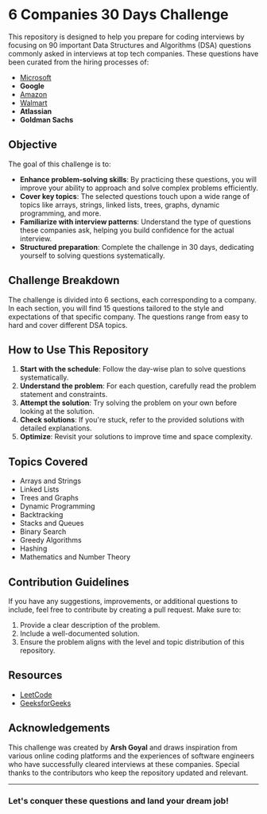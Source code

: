 # 6 Companies 30 Days Challenge

This repository is designed to help you prepare for coding interviews by focusing on 90 important Data Structures and Algorithms (DSA) questions commonly asked in interviews at top tech companies. These questions have been curated from the hiring processes of:

- [Microsoft](https://github.com/TanmayKJha/6Companies30days-ArshGSheet-/tree/main/Microsoft)
- **Google**
- [Amazon](https://github.com/TanmayKJha/6Companies30days-ArshGSheet-/tree/main/Amazon)
- [Walmart](https://github.com/TanmayKJha/6Companies30days-ArshGSheet-/tree/main/Walmart)
- **Atlassian**
- **Goldman Sachs**

## Objective

The goal of this challenge is to:

- **Enhance problem-solving skills**: By practicing these questions, you will improve your ability to approach and solve complex problems efficiently.
- **Cover key topics**: The selected questions touch upon a wide range of topics like arrays, strings, linked lists, trees, graphs, dynamic programming, and more.
- **Familiarize with interview patterns**: Understand the type of questions these companies ask, helping you build confidence for the actual interview.
- **Structured preparation**: Complete the challenge in 30 days, dedicating yourself to solving questions systematically.

## Challenge Breakdown

The challenge is divided into 6 sections, each corresponding to a company. In each section, you will find 15 questions tailored to the style and expectations of that specific company. The questions range from easy to hard and cover different DSA topics.



## How to Use This Repository

1. **Start with the schedule**: Follow the day-wise plan to solve questions systematically.
2. **Understand the problem**: For each question, carefully read the problem statement and constraints.
3. **Attempt the solution**: Try solving the problem on your own before looking at the solution.
4. **Check solutions**: If you're stuck, refer to the provided solutions with detailed explanations.
5. **Optimize**: Revisit your solutions to improve time and space complexity.

## Topics Covered

- Arrays and Strings
- Linked Lists
- Trees and Graphs
- Dynamic Programming
- Backtracking
- Stacks and Queues
- Binary Search
- Greedy Algorithms
- Hashing
- Mathematics and Number Theory

## Contribution Guidelines

If you have any suggestions, improvements, or additional questions to include, feel free to contribute by creating a pull request. Make sure to:

1. Provide a clear description of the problem.
2. Include a well-documented solution.
3. Ensure the problem aligns with the level and topic distribution of this repository.

## Resources

- [LeetCode](https://leetcode.com)
- [GeeksforGeeks](https://www.geeksforgeeks.org)


## Acknowledgements

This challenge was created by **Arsh Goyal** and draws inspiration from various online coding platforms and the experiences of software engineers who have successfully cleared interviews at these companies. Special thanks to the contributors who keep the repository updated and relevant.

---

### Let's conquer these questions and land your dream job!

